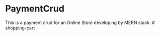 # PaymentCrud
This is a payment crud for an Online Store developing by MERN stack.
#   s h o p p i n g - c a r t  
 